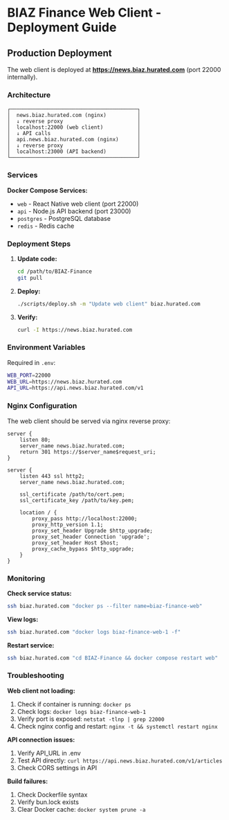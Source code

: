 # BIAZ Finance Web Client - Deployment Guide

## Production Deployment

The web client is deployed at **https://news.biaz.hurated.com** (port 22000 internally).

### Architecture

```
┌─────────────────────────────────────────┐
│  news.biaz.hurated.com (nginx)          │
│  ↓ reverse proxy                        │
│  localhost:22000 (web client)           │
│  ↓ API calls                            │
│  api.news.biaz.hurated.com (nginx)      │
│  ↓ reverse proxy                        │
│  localhost:23000 (API backend)          │
└─────────────────────────────────────────┘
```

### Services

**Docker Compose Services:**
- `web` - React Native web client (port 22000)
- `api` - Node.js API backend (port 23000)
- `postgres` - PostgreSQL database
- `redis` - Redis cache

### Deployment Steps

1. **Update code:**
   ```bash
   cd /path/to/BIAZ-Finance
   git pull
   ```

2. **Deploy:**
   ```bash
   ./scripts/deploy.sh -m "Update web client" biaz.hurated.com
   ```

3. **Verify:**
   ```bash
   curl -I https://news.biaz.hurated.com
   ```

### Environment Variables

Required in `.env`:
```bash
WEB_PORT=22000
WEB_URL=https://news.biaz.hurated.com
API_URL=https://api.news.biaz.hurated.com/v1
```

### Nginx Configuration

The web client should be served via nginx reverse proxy:

```nginx
server {
    listen 80;
    server_name news.biaz.hurated.com;
    return 301 https://$server_name$request_uri;
}

server {
    listen 443 ssl http2;
    server_name news.biaz.hurated.com;

    ssl_certificate /path/to/cert.pem;
    ssl_certificate_key /path/to/key.pem;

    location / {
        proxy_pass http://localhost:22000;
        proxy_http_version 1.1;
        proxy_set_header Upgrade $http_upgrade;
        proxy_set_header Connection 'upgrade';
        proxy_set_header Host $host;
        proxy_cache_bypass $http_upgrade;
    }
}
```

### Monitoring

**Check service status:**
```bash
ssh biaz.hurated.com "docker ps --filter name=biaz-finance-web"
```

**View logs:**
```bash
ssh biaz.hurated.com "docker logs biaz-finance-web-1 -f"
```

**Restart service:**
```bash
ssh biaz.hurated.com "cd BIAZ-Finance && docker compose restart web"
```

### Troubleshooting

**Web client not loading:**
1. Check if container is running: `docker ps`
2. Check logs: `docker logs biaz-finance-web-1`
3. Verify port is exposed: `netstat -tlnp | grep 22000`
4. Check nginx config and restart: `nginx -t && systemctl restart nginx`

**API connection issues:**
1. Verify API_URL in .env
2. Test API directly: `curl https://api.news.biaz.hurated.com/v1/articles`
3. Check CORS settings in API

**Build failures:**
1. Check Dockerfile syntax
2. Verify bun.lock exists
3. Clear Docker cache: `docker system prune -a`
